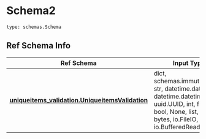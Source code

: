 # Schema2
```
type: schemas.Schema
```

## Ref Schema Info
Ref Schema | Input Type | Output Type
---------- | ---------- | -----------
[**uniqueitems_validation.UniqueitemsValidation**](../../../../../../../../components/schema/uniqueitems_validation.md) | dict, schemas.immutabledict, str, datetime.date, datetime.datetime, uuid.UUID, int, float, bool, None, list, tuple, bytes, io.FileIO, io.BufferedReader | schemas.immutabledict, str, float, int, bool, None, tuple, bytes, io.FileIO
